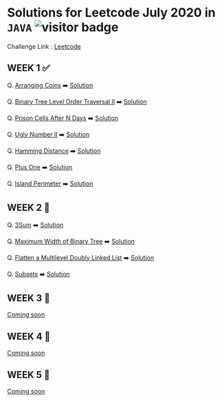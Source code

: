 # Solutions for Leetcode July 2020 in `JAVA`  <img src="https://visitor-badge.glitch.me/badge?page_id=abhisheksurve45.leetcode-july-2020" alt="visitor badge"/>


Challenge Link : [Leetcode](https://leetcode.com/explore/challenge/card/july-leetcoding-challenge/)

## WEEK 1 ✅

Q. [Arranging Coins](https://leetcode.com/explore/challenge/card/july-leetcoding-challenge/544/week-1-july-1st-july-7th/3377/)  ➡️ [Solution](https://github.com/abhisheksurve45/leetcode-july-2020/blob/master/WEEK1/ArrangingCoins.java)

Q. [Binary Tree Level Order Traversal II](https://leetcode.com/explore/challenge/card/july-leetcoding-challenge/544/week-1-july-1st-july-7th/3378/)  ➡️ [Solution](https://github.com/abhisheksurve45/leetcode-july-2020/blob/master/WEEK1/BinaryTreeLevelOrderTraversalII.java)

Q. [Prison Cells After N Days](https://leetcode.com/explore/challenge/card/july-leetcoding-challenge/544/week-1-july-1st-july-7th/3379/)  ➡️ [Solution](https://github.com/abhisheksurve45/leetcode-july-2020/blob/master/WEEK1/PrisonCellsAfterNDays.java)

Q. [Ugly Number II](https://leetcode.com/explore/challenge/card/july-leetcoding-challenge/544/week-1-july-1st-july-7th/3380/)  ➡️ [Solution](https://github.com/abhisheksurve45/leetcode-july-2020/blob/master/WEEK1/UglyNumberII.java)

Q. [Hamming Distance](https://leetcode.com/explore/challenge/card/july-leetcoding-challenge/544/week-1-july-1st-july-7th/3381/)  ➡️ [Solution](https://github.com/abhisheksurve45/leetcode-july-2020/blob/master/WEEK1/HammingDistance.java)

Q. [Plus One](https://leetcode.com/explore/challenge/card/july-leetcoding-challenge/544/week-1-july-1st-july-7th/3382/)  ➡️ [Solution](https://github.com/abhisheksurve45/leetcode-july-2020/blob/master/WEEK1/PlusOne.java)

Q. [Island Perimeter](https://leetcode.com/explore/challenge/card/july-leetcoding-challenge/544/week-1-july-1st-july-7th/3383/)  ➡️ [Solution](https://github.com/abhisheksurve45/leetcode-july-2020/blob/master/WEEK1/IslandPerimeter.java)

## WEEK 2 🚧

Q. [3Sum](https://leetcode.com/explore/challenge/card/july-leetcoding-challenge/545/week-2-july-8th-july-14th/3384/)  ➡️ [Solution](https://github.com/abhisheksurve45/leetcode-july-2020/blob/master/WEEK2/3Sum.java)

Q. [Maximum Width of Binary Tree](https://leetcode.com/explore/challenge/card/july-leetcoding-challenge/545/week-2-july-8th-july-14th/3385/)  ➡️ [Solution](https://github.com/abhisheksurve45/leetcode-july-2020/blob/master/WEEK2/MaximumWidthofBinaryTree.java)

Q. [Flatten a Multilevel Doubly Linked List](https://leetcode.com/explore/challenge/card/july-leetcoding-challenge/545/week-2-july-8th-july-14th/3386/)  ➡️ [Solution](https://github.com/abhisheksurve45/leetcode-july-2020/blob/master/WEEK2/FlattenMultilevelDoublyLinkedList.java)

Q. [Subsets](https://leetcode.com/explore/challenge/card/july-leetcoding-challenge/545/week-2-july-8th-july-14th/3387/)  ➡️ [Solution](https://github.com/abhisheksurve45/leetcode-july-2020/blob/master/WEEK2/Subsets.java)

## WEEK 3 🚧

[Coming soon](https://leetcode.com/explore/challenge/card/july-leetcoding-challenge/)

## WEEK 4 🚧

[Coming soon](https://leetcode.com/explore/challenge/card/july-leetcoding-challenge/)

## WEEK 5 🚧

[Coming soon](https://leetcode.com/explore/challenge/card/july-leetcoding-challenge/)
